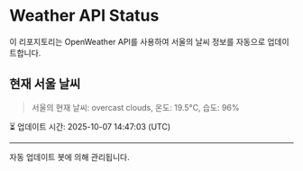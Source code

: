 
# Weather API Status

이 리포지토리는 OpenWeather API를 사용하여 서울의 날씨 정보를 자동으로 업데이트합니다.

## 현재 서울 날씨
> 서울의 현재 날씨: overcast clouds, 온도: 19.5°C, 습도: 96%

⏳ 업데이트 시간: 2025-10-07 14:47:03 (UTC)

---
자동 업데이트 봇에 의해 관리됩니다.

